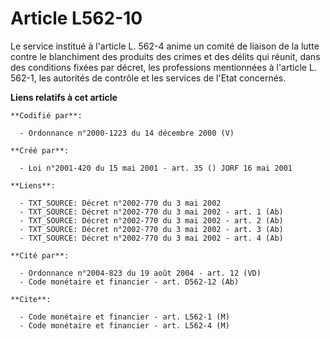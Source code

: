 # Article L562-10

Le service institué à l'article L. 562-4 anime un comité de liaison de la lutte contre le blanchiment des produits des crimes
et des délits qui réunit, dans des conditions fixées par décret, les professions mentionnées à l'article L. 562-1, les
autorités de contrôle et les services de l'Etat concernés.

**Liens relatifs à cet article**

	**Codifié par**:

	  - Ordonnance n°2000-1223 du 14 décembre 2000 (V)

	**Créé par**:

	  - Loi n°2001-420 du 15 mai 2001 - art. 35 () JORF 16 mai 2001

	**Liens**:

	  - TXT_SOURCE: Décret n°2002-770 du 3 mai 2002
	  - TXT_SOURCE: Décret n°2002-770 du 3 mai 2002 - art. 1 (Ab)
	  - TXT_SOURCE: Décret n°2002-770 du 3 mai 2002 - art. 2 (Ab)
	  - TXT_SOURCE: Décret n°2002-770 du 3 mai 2002 - art. 3 (Ab)
	  - TXT_SOURCE: Décret n°2002-770 du 3 mai 2002 - art. 4 (Ab)

	**Cité par**:

	  - Ordonnance n°2004-823 du 19 août 2004 - art. 12 (VD)
	  - Code monétaire et financier - art. D562-12 (Ab)

	**Cite**:

	  - Code monétaire et financier - art. L562-1 (M)
	  - Code monétaire et financier - art. L562-4 (M)
